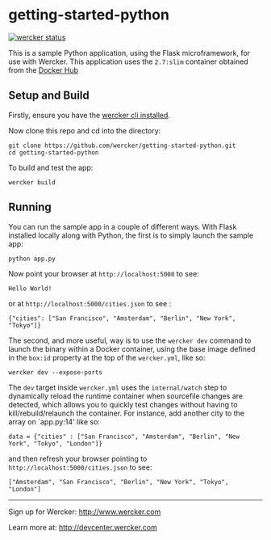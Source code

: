 # getting-started-python

[![wercker status](https://app.wercker.com/status/69190ac33e9f2bd2337361a676e67dfa/m/master "wercker status")](https://app.wercker.com/project/byKey/69190ac33e9f2bd2337361a676e67dfa)

This is a sample Python application, using the Flask microframework, for use with Wercker.  This application uses the `2.7:slim` container obtained from the [Docker Hub](https://hub.docker.com/_/python/)

## Setup and Build
Firstly, ensure you have the [wercker cli installed](http://devcenter.wercker.com/docs/cli/installation).

Now clone this repo and cd into the directory:

```
git clone https://github.com/wercker/getting-started-python.git
cd getting-started-python
```

To build and test the app:
```
wercker build
```

## Running
You can run the sample app in a couple of different ways. With Flask installed locally along with Python, the first is to simply launch the sample app:
```
python app.py
```

Now point your browser at `http://localhost:5000` to see:
```
Hello World!
```
or at `http://localhost:5000/cities.json` to see :
```
{"cities": ["San Francisco", "Amsterdam", "Berlin", "New York", "Tokyo"]}
```

The second, and more useful, way is to use the `wercker dev` command to launch the binary within a Docker container, using the base image defined in the `box:id` property at the top of the `wercker.yml`, like so:
```
wercker dev --expose-ports
```
The `dev` target inside `wercker.yml` uses the `internal/watch` step to dynamically reload the runtime container when sourcefile changes are detected, which allows you to quickly test changes without having to kill/rebuild/relaunch the container. For instance, add another city to the array on `app.py:14' like so:

```
data = {"cities" : ["San Francisco", "Amsterdam", "Berlin", "New York", "Tokyo", "London"]}
```

and then refresh your browser pointing to `http://localhost:5000/cities.json` to see:
```
["Amsterdam", "San Francisco", "Berlin", "New York", "Tokyo", "London"]
```

---
Sign up for Wercker: http://www.wercker.com

Learn more at: http://devcenter.wercker.com
